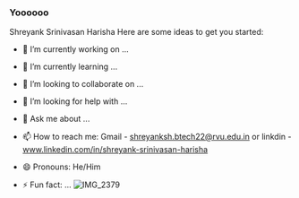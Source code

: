 ### Yoooooo
Shreyank Srinivasan Harisha
Here are some ideas to get you started:

- 🔭 I’m currently working on ...
- 🌱 I’m currently learning ...
- 👯 I’m looking to collaborate on ...
- 🤔 I’m looking for help with ...
- 💬 Ask me about ...

- 📫 How to reach me: Gmail - shreyanksh.btech22@rvu.edu.in or linkdin - www.linkedin.com/in/shreyank-srinivasan-harisha
- 😄 Pronouns: He/Him
- ⚡ Fun fact: ...
![IMG_2379](https://github.com/Shreyank-SH/Shreyank-SH/assets/131869365/4dddfd7b-b5d0-4661-9b90-a2991081c967)
